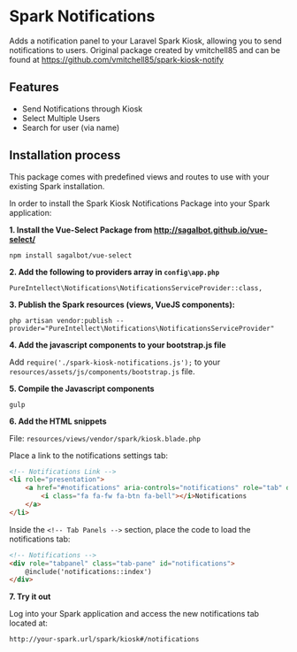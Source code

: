 # Spark Notifications

Adds a notification panel to your Laravel Spark Kiosk, allowing you to send notifications to users. Original package created by vmitchell85 and can be found at https://github.com/vmitchell85/spark-kiosk-notify

## Features
 - Send Notifications through Kiosk
 - Select Multiple Users
 - Search for user (via name)


## Installation process

This package comes with predefined views and routes to use with your existing Spark installation.

In order to install the Spark Kiosk Notifications Package into your Spark application:

**1. Install the Vue-Select Package from http://sagalbot.github.io/vue-select/**

`npm install sagalbot/vue-select`

**2. Add the following to providers array in `config\app.php`**

`PureIntellect\Notifications\NotificationsServiceProvider::class,`

**3. Publish the Spark resources (views, VueJS components):**

`php artisan vendor:publish --provider="PureIntellect\Notifications\NotificationsServiceProvider"`

**4. Add the javascript components to your bootstrap.js file**

Add `require('./spark-kiosk-notifications.js');` to your `resources/assets/js/components/bootstrap.js` file.

**5. Compile the Javascript components**

`gulp`

**6. Add the HTML snippets**

File: `resources/views/vendor/spark/kiosk.blade.php`

Place a link to the notifications settings tab:

```html
<!-- Notifications Link -->
<li role="presentation">
    <a href="#notifications" aria-controls="notifications" role="tab" data-toggle="tab">
        <i class="fa fa-fw fa-btn fa-bell"></i>Notifications
    </a>
</li>
```

Inside the `<!-- Tab Panels -->` section, place the code to load the notifications tab:

```html
<!-- Notifications -->
<div role="tabpanel" class="tab-pane" id="notifications">
    @include('notifications::index')
</div>
```

**7. Try it out**

Log into your Spark application and access the new notifications tab located at:

`http://your-spark.url/spark/kiosk#/notifications`
